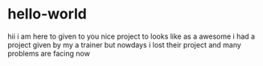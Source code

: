# hello-world
hii
i am here to given to you nice project to looks like as a awesome 
i had a project given by my a trainer but nowdays i lost their project and
many problems are facing now 

